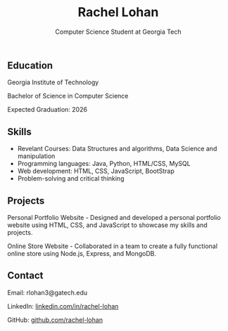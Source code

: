 <!DOCTYPE html>
<html lang="en">
<head>
<meta charset="UTF-8">
<meta name="viewport" content="width=device-width, initial-scale=1.0">
<title>Rachel Lohan - Resume</title>
</head>
<body>
  <header>
    <h1>Rachel Lohan</h1>
    <p>Computer Science Student at Georgia Tech</p>
  </header>
  <div class="container">
    <section class="section">
      <h2>Education</h2>
      <p>Georgia Institute of Technology</p>
      <p>Bachelor of Science in Computer Science</p>
      <p>Expected Graduation: 2026</p>
    </section>
    <section class="section">
      <h2>Skills</h2>
      <ul>
        <li>Revelant Courses: Data Structures and algorithms, Data Science and manipulation</li>
        <li>Programming languages: Java, Python, HTML/CSS, MySQL</li>
        <li>Web development: HTML, CSS, JavaScript, BootStrap</li>
        <li>Problem-solving and critical thinking</li>
      </ul>
    </section>
    <section class="section">
      <h2>Projects</h2>
      <p>Personal Portfolio Website - Designed and developed a personal portfolio website using HTML, CSS, and JavaScript to showcase my skills and projects.</p>
      <p>Online Store Website - Collaborated in a team to create a fully functional online store using Node.js, Express, and MongoDB.</p>
    </section>
    <section class="section">
      <h2>Contact</h2>
      <p>Email: rlohan3@gatech.edu</p>
      <p>LinkedIn: <a href="https://www.linkedin.com/in/rachel-lohan">linkedin.com/in/rachel-lohan</a></p>
      <p>GitHub: <a href="https://github.com/rachel-lohan">github.com/rachel-lohan</a></p>
    </section>
  </div>
  <script>
    // Get a reference to the button
    const changeColorButton = document.getElementById("changeColorButton");
    
    // Function to change the background color of the header
    function changeHeaderColor() {
      const header = document.querySelector("header");
      header.style.backgroundColor = getRandomColor();
    }
    
    // Generate a random color
    function getRandomColor() {
      const letters = "0123456789ABCDEF";
      let color = "#";
      for (let i = 0; i < 6; i++) {
        color += letters[Math.floor(Math.random() * 16)];
      }
      return color;
    }
    
    // Add a click event listener to the button
    changeColorButton.addEventListener("click", changeHeaderColor);
  </script>
</body>
</html>
